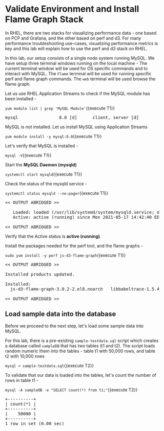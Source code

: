 # Validate Environment and Install Flame Graph Stack

In RHEL, there are two stacks for visualizing performance data - one based on PCP and Grafana, and the other based on perf and d3. For many performance troubleshooting use-cases, visualizing performance metrics is key and this lab will explain how to use the perf and d3 stack on RHEL.

In this lab, our setup consists of a single node system running MySQL. We have setup three terminal windows running on the local machine - The current terminal window will be used for OS specific commands and to interact with MySQL. The `Flame` terminal will be used for running specific perf and flame graph commands. The `web` terminal will be used browse the flame graph.

Let us use RHEL Application Streams to check if the MySQL module has been installed - 

`yum module list | grep 'MySQL Module'`{{execute T1}}

<pre class="file">
mysql                8.0 [d]      client, server [d]                       MySQL Module
</pre>

MySQL is not installed. Let us install MySQL using Application Streams

`yum module install -y mysql:8.0`{{execute T1}}

Let's verify that MySQL is installed -

`mysql -V`{{execute T1}}

Start the __MySQL Daemon (mysqld)__  

`systemctl start mysqld`{{execute T1}}

Check the status of the mysqld service - 

`systemctl status mysqld --no-pager`{{execute T1}}

<pre class="file">
<< OUTPUT ABRIDGED >>

   Loaded: loaded (/usr/lib/systemd/system/mysqld.service; disabled; vendor preset: disabled)
   Active: active (running) since Mon 2021-05-17 14:42:40 EDT; 6s ago
   
<< OUTPUT ABRIDGED >>
</pre>

Verify that the Active status is __active (running)__.

Install the packages needed for the perf tool, and the flame graphs -

`sudo yum install -y perf js-d3-flame-graph`{{execute T1}}

<pre class="file">
<< OUTPUT ABRIDGED >>

Installed products updated.

Installed:
  js-d3-flame-graph-3.0.2-2.el8.noarch   libbabeltrace-1.5.4-3.el8.x86_64   libbpf-0.0.8-4.el8.x86_64   perf-4.18.0-240.22.1.el8_3.x86_64  

<< OUTPUT ABRIDGED >>
</pre>

## Load sample data into the database
Before we proceed to the next step, let's load some sample data into MySQL. 

For this lab, there is a pre-existing `sample-testdata.sql` script which creates a database called `sampleDB` that has two tables (t1 and t2). The script loads random numeric them into the tables - table t1 with 50,000 rows, and table t2 with 10,000 rows 

`mysql < sample-testdata.sql`{{execute T2}}

To validate that our data is loaded into the tables, let's count the number of rows in table t1 - 

`mysql -A sampleDB -e "SELECT count(*) from t1;"`{{execute T2}}

<pre class="file">
+----------+
| count(*) |
+----------+
|    50000 |
+----------+
1 row in set (0.00 sec)
</pre>
